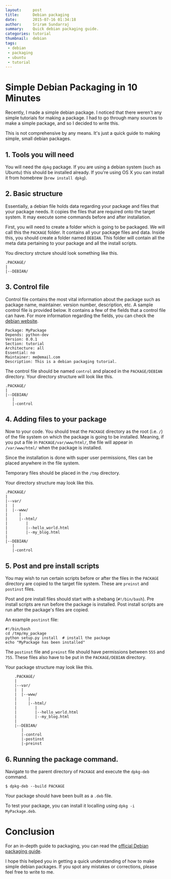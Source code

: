 ```yaml
---
layout:     post
title:      Debian packaging
date:       2015-07-16 01:34:18
author:     Sriram Sundarraj
summary:    Quick debian packaging guide. 
categories: tutorial
thumbnail:  debian
tags:
 - debian
 - packaging
 - ubuntu
 - tutorial
---
```



# Simple Debian Packaging in 10 Minutes

Recently, I made a simple debian package. I noticed that there weren't any simple tutorials for making a package. I had to go through many sources to make a simple package, and so I decided to write this.

This is not comprehensive by any means. It's just a quick guide to making simple, small debian packages.

## 1. Tools you will need

You will need the `dpkg` package. If you are using a debian system (such as Ubuntu) this should be installed already.
If you're using OS X you can install it from homebrew (`brew install dpkg`). 

## 2. Basic structure

Essentially, a debian file holds data regarding your package and files that your package needs. It copies the files that are required onto the target system. It may execute some commands before and after installation.

First, you will need to create a folder which is going to be packaged. We will call this the `PACKAGE` folder. It contains all your package files and data. 
Inside this, you should create a folder named `DEBIAN`. This folder will contain all the meta data pertaining to your package and all the install scripts.

You directory strcture should look something like this.

    .PACKAGE/
    |
    |--DEBIAN/


## 3. Control file

Control file contains the most vital information about the package such as package name, maintainer. version number, description, etc. 
A sample control file is provided below. It contains a few of the fields that a control file can have. For more information regarding the fields, you can check the [debian website](https://www.debian.org/doc/debian-policy/ch-controlfields.html).

```
Package: MyPackage
Depends: python-dev
Version: 0.0.1
Section: tutorial
Architecture: all
Essential: no
Maintainer: me@email.com
Description: This is a debian packaging tutorial.
```

The control file should be named `control` and placed in the `PACKAGE/DEBIAN` directory. 
Your directory structure will look like this.


    .PACKAGE/
    |
    |--DEBIAN/
       |
       |-control


## 4. Adding files to your package

Now to your code. You should treat the `PACKAGE` directory as the root (i.e. `/`) of the file system on which the package is going to be installed.
Meaning, if you put a file in `PACKAGE/var/www/html/`, the file will appear in `/var/www/html/` when the package is installed. 

Since the installation is done with super user permissions, files can be placed anywhere in the file system.

Temporary files should be placed in the `/tmp` directory. 

Your directory structure may look like this.


    .PACKAGE/
    |
    |--var/
    |  |
    |  |--www/
    |     |
    |     |--html/
    |        |
    |        |--hello_world.html
    |        |--my_blog.html
    |
    |--DEBIAN/
       |
       |-control



## 5. Post and pre install scripts
   
You may wish to run certain scripts before or after the files in the `PACKAGE` directory are copied to the target file system.
These are `preinst` and `postinst` files. 

Post and pre install files should start with a shebang (`#!/bin/bash`). Pre install scripts are run before the package is installed. Post install scripts are run after the package's files are copied.

An example `postinst` file:

```
#!/bin/bash
cd /tmp/my_package
python setup.py install  # install the package
echo "MyPackage has been installed"
```

The `postinst` file and `preinst` file should have permissions between `555` and `755`.
These files also have to be put in the `PACKAGE/DEBIAN` directory.

Your package structure may look like this.

```
    .PACKAGE/
    |
    |--var/
    |  |
    |  |--www/
    |     |
    |     |--html/
    |        |
    |        |--hello_world.html
    |        |--my_blog.html
    |
    |--DEBIAN/
       |
       |-control
       |-postinst
       |-preinst

```

## 6. Running the package command.

Navigate to the parent directory of `PACKAGE` and execute the `dpkg-deb` command.

```
$ dpkg-deb --build PACKAGE
```

Your package should have been built as a `.deb` file.

To test your package, you can install it localling using `dpkg -i MyPackage.deb`.

# Conclusion

For an in-depth guide to packaging, you can read the [official Debian packaging guide](https://www.debian.org/doc/manuals/packaging-tutorial/packaging-tutorial.en.pdf).

I hope this helped you in getting a quick understanding of how to make simple debian packages. If you spot any mistakes or corrections, please feel free to write to me.



